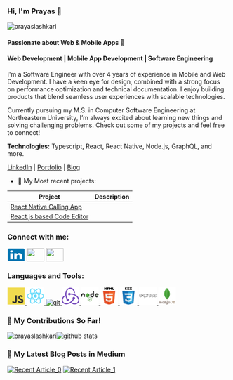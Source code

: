 ### Hi, I'm Prayas 👋

<p align="left"> <img src="https://komarev.com/ghpvc/?username=prayaslashkari&label=Profile%20views&color=0e75b6&style=flat" alt="prayaslashkari" /> </p>

#### Passionate about Web & Mobile Apps 🚀

#### Web Development | Mobile App Development | Software Engineering

I'm a Software Engineer with over 4 years of experience in Mobile and Web Development. I have a keen eye for design, combined with a strong focus on performance optimization and technical documentation. I enjoy building products that blend seamless user experiences with scalable technologies.

Currently pursuing my M.S. in Computer Software Engineering at Northeastern University, I’m always excited about learning new things and solving challenging problems. Check out some of my projects and feel free to connect!

**Technologies:** Typescript, React, React Native, Node.js, GraphQL, and more.

[LinkedIn](https://www.linkedin.com/in/prayaslashkari) | [Portfolio](https://prayaslashkari.in) | [Blog](https://prayaslashkari98.medium.com)


- 🌱 My Most recent projects:

| Project                                                                                  | Description                                                                                                                                                    |
|------------------------------------------------------------------------------------------|----------------------------------------------------------------------------------------------------------------------------------------------------------------|
| [React Native Calling App](https://github.com/prayaslashkari/RNCallingApp)                         
| [React.js based Code Editor](https://github.com/prayaslashkari/elephant-editor)

<h3 align="left">Connect with me:</h3>
<p align="left">

<a href="https://www.linkedin.com/in/prayaslashkari/" target="blank"><img align="center" src="https://raw.githubusercontent.com/devicons/devicon/ca28c779441053191ff11710fe24a9e6c23690d6/icons/linkedin/linkedin-original.svg" alt="prayas-lashkari" height="30" width="40" /></a>
<a href="https://prayaslashkari98.medium.com/" target="blank"><img align="center" src="https://miro.medium.com/v2/resize:fill:96:96/1*4eBYLmk70ln9psBY4_bL9A.jpeg" alt="" height="30" width="40" /></a>
<a href="https://www.instagram.com/_prayaslashkari_/" target="blank"><img align="center" src="https://cdn.jsdelivr.net/npm/simple-icons@3.0.1/icons/instagram.svg" alt="" height="30" width="40" /></a>
</p>

<h3 align="left">Languages and Tools:</h3>

<p align="left">
  <a href="https://javascript.info/" target="_blank"> <img src="https://github.com/devicons/devicon/blob/ca28c779441053191ff11710fe24a9e6c23690d6/icons/javascript/javascript-original.svg" alt="Javascript" width="40" height="40"/> </a> 
  <a href="https://react.dev/" target="_blank"> <img src="https://github.com/devicons/devicon/blob/ca28c779441053191ff11710fe24a9e6c23690d6/icons/react/react-original.svg" alt="react" width="40" height="40"/> </a> 
  <a href="https://git-scm.com/" target="_blank"> <img src="https://www.vectorlogo.zone/logos/git-scm/git-scm-icon.svg" alt="git" width="40" height="40"/> </a> 
  <a href="https://redux.js.org/" target="_blank"> <img src="https://raw.githubusercontent.com/devicons/devicon/ca28c779441053191ff11710fe24a9e6c23690d6/icons/redux/redux-original.svg" alt="Redux" width="40" height="40"/> </a> 
  <a href="https://nodejs.org" target="_blank"> <img src="https://raw.githubusercontent.com/devicons/devicon/master/icons/nodejs/nodejs-original-wordmark.svg" alt="nodejs" width="40" height="40"/> </a> 
 <a href="https://www.w3.org/html/" target="_blank"> <img src="https://raw.githubusercontent.com/devicons/devicon/master/icons/html5/html5-original-wordmark.svg" alt="html5" width="40" height="40"/> </a> 
 <a href="https://www.w3schools.com/css/" target="_blank"> <img src="https://raw.githubusercontent.com/devicons/devicon/master/icons/css3/css3-original-wordmark.svg" alt="css3" width="40" height="40"/> </a>
 <a href="https://expressjs.com" target="_blank"> <img src="https://raw.githubusercontent.com/devicons/devicon/master/icons/express/express-original-wordmark.svg" alt="express" width="40" height="40"/> </a> 
 <a href="https://www.mongodb.com/" target="_blank"> <img src="https://raw.githubusercontent.com/devicons/devicon/master/icons/mongodb/mongodb-original-wordmark.svg" alt="mongodb" width="40" height="40"/> </a>
 
 <!---
  <a href="https://firebase.google.com/" target="_blank"> <img src="https://www.vectorlogo.zone/logos/firebase/firebase-icon.svg" alt="firebase" width="40" height="40"/> </a> 
  <a href="https://git-scm.com/" target="_blank"> <img src="https://www.vectorlogo.zone/logos/git-scm/git-scm-icon.svg" alt="git" width="40" height="40"/> </a> 
  <a href="https://heroku.com" target="_blank"> <img src="https://www.vectorlogo.zone/logos/heroku/heroku-icon.svg" alt="heroku" width="40" height="40"/> </a> 
  <a href="https://www.mongodb.com/" target="_blank"> <img src="https://raw.githubusercontent.com/devicons/devicon/master/icons/mongodb/mongodb-original-wordmark.svg" alt="mongodb" width="40" height="40"/> </a> </p>
 
-->

### 🌱 My Contributions So Far!
 <!---
<p>&nbsp;<img align="center" src="https://github-readme-stats.vercel.app/api?username=kshitijzutshi&show_icons=true&locale=en&theme=dark" alt="kshitijzutshi" /></p>
-->
<img align="left" src="https://github-readme-stats.vercel.app/api/top-langs?username=prayaslashkari&show_icons=true&locale=en&layout=compact" alt="prayaslashkari" />
 
![github stats](https://github-readme-stats.vercel.app/api?username=prayaslashkari&show_icons=true&include_all_commits=true) 
 
### 📝 My Latest Blog Posts in Medium
<a target="_blank" href="https://github-readme-medium-recent-article.vercel.app/medium/@prayaslashkari98/0"><img src="https://github-readme-medium-recent-article.vercel.app/medium/@prayaslashkari98/0" alt="Recent Article_0"></a>
<a target="_blank" href="https://github-readme-medium-recent-article.vercel.app/medium/@prayaslashkari98/1"><img src="https://github-readme-medium-recent-article.vercel.app/medium/@prayaslashkari98/1" alt="Recent Article_1"></a>
